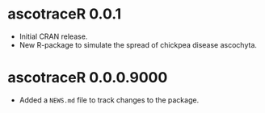 # ascotraceR 0.0.1

* Initial CRAN release.  
* New R-package to simulate the spread of chickpea disease ascochyta.  

# ascotraceR 0.0.0.9000

* Added a `NEWS.md` file to track changes to the package.
